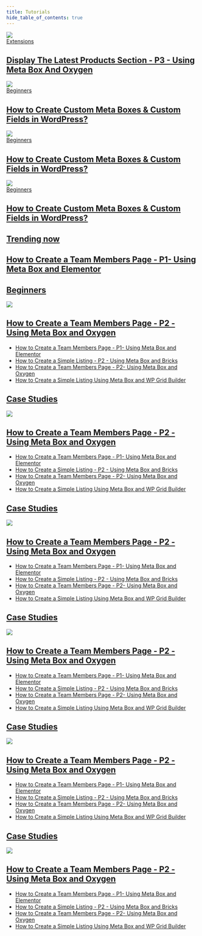 ```yaml
---
title: Tutorials
hide_table_of_contents: true
---
```

<div className="tutorials">
	<div className="banner">
		<div className="banner_left item1">
			<a href="/tutorials/display-the-latest-products-section-p3-using-meta-box-and-oxygen/">
				<img src="/tutorials/banner-1.png"/>
				<div className="category_title">
				<span className="category">Extensions</span>
				<h2 className="title">Display The Latest Products Section - P3 - Using Meta Box And Oxygen</h2>
				</div>
			</a>
		</div>
		<div className="banner_right item2">
			<a href="/tutorials/how-to-create-custom-meta-boxes-&-custom-fields-in-wordpress?/">
				<img src="/tutorials/banner-2.png"/>
				<div className="category_title">
				<span className="category">Beginners</span>
				<h2 className="title">How to Create Custom Meta Boxes & Custom Fields in WordPress?</h2>
				</div>
			</a>
		</div>
		<div className="banner_right bottom item3">
			<a href="/tutorials/how-to-create-custom-meta-boxes-&-custom-fields-in-wordpress?/">
				<img src="/tutorials/banner-3.png"/>
				<div className="category_title">
				<span className="category">Beginners</span>
				<h2 className="title">How to Create Custom Meta Boxes & Custom Fields in WordPress?</h2>
				</div>
			</a>
		</div>
		<div className="banner_right bottom item4">
			<a href="/tutorials/how-to-create-custom-meta-boxes-&-custom-fields-in-wordpress?/">
				<img src="/tutorials/banner-4.png"/>
				<div className="category_title">
				<span className="category">Beginners</span>
				<h2 className="title">How to Create Custom Meta Boxes & Custom Fields in WordPress?</h2>
				</div>
			</a>
		</div>
	</div>
	<div className="trending">
		<a href="/tutorials/how-to-create-a-team-members-page-p1-using-meta-box-and-elementor/">
			<h2 className="category">Trending now</h2>
			<h2 className="title">How to Create a Team Members Page - P1- Using Meta Box and Elementor</h2>
		</a>
	</div>
	<div className="tutorials-category">
		<div className="category">
			<a href="/tutorials/beginners/">
				<h2 className="heading">Beginners</h2>
			</a>
			<div className="img_title">
				<a href="/tutorials/how-to-create-a-team-members-page-p2-using-meta-box-and-oxygen/">
					<img src="/tutorials/category-1.png"/>
					<h2 className="title">How to Create a Team Members Page - P2 - Using Meta Box and Oxygen</h2>
				</a>
			</div>
			<ul>
				<li><a href="/tutorials/how-to-create-a-team-members-page-p1-using-meta-box-and-elementor/">How to Create a Team Members Page - P1- Using Meta Box and Elementor</a></li>
				<li><a href="/tutorials/how-to-create-a-simple-listing-p2-using-meta-box-and-bricks/">How to Create a Simple Listing - P2 - Using Meta Box and Bricks</a></li>
				<li><a href="/tutorials/how-to-create-a-team-members-page-p2-using-meta-box-and-oxygen/">How to Create a Team Members Page - P2- Using Meta Box and Oxygen</a></li>
				<li><a href="/tutorials/how-to-create-a-simple-listing-using-meta-box-and-wp-grid-builder/">How to Create a Simple Listing Using Meta Box and WP Grid Builder</a></li>
			</ul>
		</div>
		<div className="category">
			<a href="/tutorials/case-studies/">
				<h2 className="heading">Case Studies</h2>
			</a>
			<div className="img_title">
				<a href="/tutorials/how-to-create-a-team-members-page-p2-using-meta-box-and-oxygen/">
					<img src="/tutorials/category-2.png"/>
					<h2 className="title">How to Create a Team Members Page - P2 - Using Meta Box and Oxygen</h2>
				</a>
			</div>
			<ul>
				<li><a href="/tutorials/how-to-create-a-team-members-page-p1-using-meta-box-and-elementor/">How to Create a Team Members Page - P1- Using Meta Box and Elementor</a></li>
				<li><a href="/tutorials/how-to-create-a-simple-listing-p2-using-meta-box-and-bricks/">How to Create a Simple Listing - P2 - Using Meta Box and Bricks</a></li>
				<li><a href="/tutorials/how-to-create-a-team-members-page-p2-using-meta-box-and-oxygen/">How to Create a Team Members Page - P2- Using Meta Box and Oxygen</a></li>
				<li><a href="/tutorials/how-to-create-a-simple-listing-using-meta-box-and-wp-grid-builder/">How to Create a Simple Listing Using Meta Box and WP Grid Builder</a></li>
			</ul>
		</div>
		<div className="category">
			<a href="/tutorials/case-studies/">
				<h2 className="heading">Case Studies</h2>
			</a>
			<div className="img_title">
				<a href="/tutorials/how-to-create-a-team-members-page-p2-using-meta-box-and-oxygen/">
					<img src="/tutorials/category-3.png"/>
					<h2 className="title">How to Create a Team Members Page - P2 - Using Meta Box and Oxygen</h2>
				</a>
			</div>
			<ul>
				<li><a href="/tutorials/how-to-create-a-team-members-page-p1-using-meta-box-and-elementor/">How to Create a Team Members Page - P1- Using Meta Box and Elementor</a></li>
				<li><a href="/tutorials/how-to-create-a-simple-listing-p2-using-meta-box-and-bricks/">How to Create a Simple Listing - P2 - Using Meta Box and Bricks</a></li>
				<li><a href="/tutorials/how-to-create-a-team-members-page-p2-using-meta-box-and-oxygen/">How to Create a Team Members Page - P2- Using Meta Box and Oxygen</a></li>
				<li><a href="/tutorials/how-to-create-a-simple-listing-using-meta-box-and-wp-grid-builder/">How to Create a Simple Listing Using Meta Box and WP Grid Builder</a></li>
			</ul>
		</div>
		<div className="category">
			<a href="/tutorials/case-studies/">
				<h2 className="heading">Case Studies</h2>
			</a>
			<div className="img_title">
				<a href="/tutorials/how-to-create-a-team-members-page-p2-using-meta-box-and-oxygen/">
					<img src="/tutorials/category-4.png"/>
					<h2 className="title">How to Create a Team Members Page - P2 - Using Meta Box and Oxygen</h2>
				</a>
			</div>
			<ul>
				<li><a href="/tutorials/how-to-create-a-team-members-page-p1-using-meta-box-and-elementor/">How to Create a Team Members Page - P1- Using Meta Box and Elementor</a></li>
				<li><a href="/tutorials/how-to-create-a-simple-listing-p2-using-meta-box-and-bricks/">How to Create a Simple Listing - P2 - Using Meta Box and Bricks</a></li>
				<li><a href="/tutorials/how-to-create-a-team-members-page-p2-using-meta-box-and-oxygen/">How to Create a Team Members Page - P2- Using Meta Box and Oxygen</a></li>
				<li><a href="/tutorials/how-to-create-a-simple-listing-using-meta-box-and-wp-grid-builder/">How to Create a Simple Listing Using Meta Box and WP Grid Builder</a></li>
			</ul>
		</div>
		<div className="category">
			<a href="/tutorials/case-studies/">
				<h2 className="heading">Case Studies</h2>
			</a>
			<div className="img_title">
				<a href="/tutorials/how-to-create-a-team-members-page-p2-using-meta-box-and-oxygen/">
					<img src="/tutorials/category-5.png"/>
					<h2 className="title">How to Create a Team Members Page - P2 - Using Meta Box and Oxygen</h2>
				</a>
			</div>
			<ul>
				<li><a href="/tutorials/how-to-create-a-team-members-page-p1-using-meta-box-and-elementor/">How to Create a Team Members Page - P1- Using Meta Box and Elementor</a></li>
				<li><a href="/tutorials/how-to-create-a-simple-listing-p2-using-meta-box-and-bricks/">How to Create a Simple Listing - P2 - Using Meta Box and Bricks</a></li>
				<li><a href="/tutorials/how-to-create-a-team-members-page-p2-using-meta-box-and-oxygen/">How to Create a Team Members Page - P2- Using Meta Box and Oxygen</a></li>
				<li><a href="/tutorials/how-to-create-a-simple-listing-using-meta-box-and-wp-grid-builder/">How to Create a Simple Listing Using Meta Box and WP Grid Builder</a></li>
			</ul>
		</div>
		<div className="category">
			<a href="/tutorials/case-studies/">
				<h2 className="heading">Case Studies</h2>
			</a>
			<div className="img_title">
				<a href="/tutorials/how-to-create-a-team-members-page-p2-using-meta-box-and-oxygen/">
					<img src="/tutorials/category-6.png"/>
					<h2 className="title">How to Create a Team Members Page - P2 - Using Meta Box and Oxygen</h2>
				</a>
			</div>
			<ul>
				<li><a href="/tutorials/how-to-create-a-team-members-page-p1-using-meta-box-and-elementor/">How to Create a Team Members Page - P1- Using Meta Box and Elementor</a></li>
				<li><a href="/tutorials/how-to-create-a-simple-listing-p2-using-meta-box-and-bricks/">How to Create a Simple Listing - P2 - Using Meta Box and Bricks</a></li>
				<li><a href="/tutorials/how-to-create-a-team-members-page-p2-using-meta-box-and-oxygen/">How to Create a Team Members Page - P2- Using Meta Box and Oxygen</a></li>
				<li><a href="/tutorials/how-to-create-a-simple-listing-using-meta-box-and-wp-grid-builder/">How to Create a Simple Listing Using Meta Box and WP Grid Builder</a></li>
			</ul>
		</div>
	</div>
</div>

